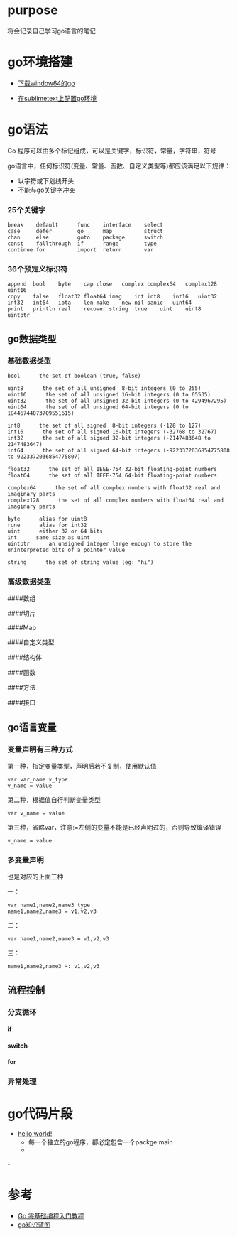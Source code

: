 # purpose
将会记录自己学习go语言的笔记

# go环境搭建

- [下载window64的go](https://golang.org/doc/install?download=go1.10.3.windows-amd64.msi)

- [在sublimetext上配置go环境](https://blog.csdn.net/u012855229/article/details/72642735)

# go语法

Go 程序可以由多个标记组成，可以是关键字，标识符，常量，字符串，符号

go语言中，任何标识符(变量、常量、函数、自定义类型等)都应该满足以下规律：

- 以字符或下划线开头
- 不能与go关键字冲突

### 25个关键字
    break    default      func    interface    select
    case     defer        go      map          struct
    chan     else         goto    package      switch
    const    fallthrough  if      range        type
    continue for          import  return       var

### 36个预定义标识符

	append	bool	byte	cap	close	complex	complex64	complex128	uint16
	copy	false	float32	float64	imag	int	int8	int16	uint32
	int32	int64	iota	len	make	new	nil	panic	uint64
	print	println	real	recover	string	true	uint	uint8	uintptr

## go数据类型

### 基础数据类型
	bool      the set of boolean (true, false)

	uint8      the set of all unsigned  8-bit integers (0 to 255)
	uint16      the set of all unsigned 16-bit integers (0 to 65535)
	uint32      the set of all unsigned 32-bit integers (0 to 4294967295)
	uint64      the set of all unsigned 64-bit integers (0 to 18446744073709551615)

	int8      the set of all signed  8-bit integers (-128 to 127)
	int16      the set of all signed 16-bit integers (-32768 to 32767)
	int32      the set of all signed 32-bit integers (-2147483648 to 2147483647)
	int64      the set of all signed 64-bit integers (-9223372036854775808 to 9223372036854775807)

	float32      the set of all IEEE-754 32-bit floating-point numbers
	float64      the set of all IEEE-754 64-bit floating-point numbers

	complex64      the set of all complex numbers with float32 real and imaginary parts
	complex128      the set of all complex numbers with float64 real and imaginary parts

	byte      alias for uint8
	rune      alias for int32
	uint      either 32 or 64 bits
	int      same size as uint
	uintptr      an unsigned integer large enough to store the uninterpreted bits of a pointer value

	string      the set of string value (eg: "hi")

### 高级数据类型

####数组

####切片

####Map

####自定义类型

####结构体

####函数

####方法

####接口


## go语言变量

### 变量声明有三种方式

第一种，指定变量类型，声明后若不复制，使用默认值

	var var_name v_type
	v_name = value


第二种，根据值自行判断变量类型

	var v_name = value

第三种，省略var，注意:=左侧的变量不能是已经声明过的，否则导致编译错误

	v_name:= value

###  多变量声明

也是对应的上面三种

一：

	var name1,name2,name3 type
	name1,name2,name3 = v1,v2,v3

二：

	var name1,name2,name3 = v1,v2,v3
	
三：

	name1,name2,name3 =: v1,v2,v3

## 流程控制

### 分支循环

#### if

#### switch

#### for


### 异常处理

# go代码片段


- [hello world!](https://github.com/wljgithub/go-/blob/master/codes/hello.go)
    + 每一个独立的go程序，都必定包含一个packge main
    + 

-[]()


# 参考


- [Go 零基础编程入门教程](https://songjiayang.gitbooks.io/go-basic-courses/content/ch3/identifiers.html)
- [go知识蓝图](https://www.processon.com/view/link/5a9ba4c8e4b0a9d22eb3bdf0)

